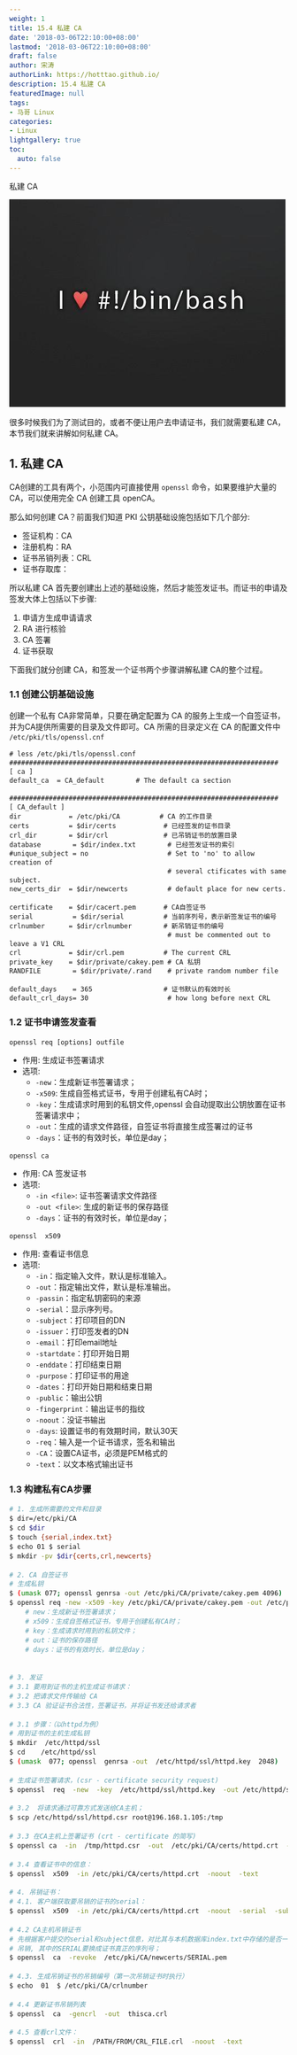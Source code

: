 ```yaml
---
weight: 1
title: 15.4 私建 CA
date: '2018-03-06T22:10:00+08:00'
lastmod: '2018-03-06T22:10:00+08:00'
draft: false
author: 宋涛
authorLink: https://hotttao.github.io/
description: 15.4 私建 CA
featuredImage: null
tags:
- 马哥 Linux
categories:
- Linux
lightgallery: true
toc:
  auto: false
---
```


私建 CA

![linux-mt](/images/linux_mt/linux_mt.jpg)
<!-- more -->

很多时候我们为了测试目的，或者不便让用户去申请证书，我们就需要私建 CA，本节我们就来讲解如何私建 CA。

## 1. 私建 CA
CA创建的工具有两个，小范围内可直接使用 `openssl` 命令，如果要维护大量的CA，可以使用完全 CA 创建工具 openCA。

那么如何创建 CA？前面我们知道 PKI 公钥基础设施包括如下几个部分:
- 签证机构：CA
- 注册机构：RA
- 证书吊销列表：CRL
- 证书存取库：

所以私建 CA 首先要创建出上述的基础设施，然后才能签发证书。而证书的申请及签发大体上包括以下步骤:
1. 申请方生成申请请求
2. RA 进行核验
3. CA 签署
4. 证书获取

下面我们就分创建 CA，和签发一个证书两个步骤讲解私建 CA的整个过程。

### 1.1 创建公钥基础设施
创建一个私有 CA非常简单，只要在确定配置为 CA 的服务上生成一个自签证书，并为CA提供所需要的目录及文件即可。CA 所需的目录定义在 CA 的配置文件中 `/etc/pki/tls/openssl.cnf`

```
# less /etc/pki/tls/openssl.conf
####################################################################
[ ca ]
default_ca	= CA_default		# The default ca section

####################################################################
[ CA_default ]
dir            = /etc/pki/CA          # CA 的工作目录
certs          = $dir/certs            # 已经签发的证书目录
crl_dir        = $dir/crl              # 已吊销证书的放置目录
database        = $dir/index.txt        # 已经签发证书的索引
#unique_subject = no                    # Set to 'no' to allow creation of
                                        # several ctificates with same subject.
new_certs_dir  = $dir/newcerts          # default place for new certs.

certificate    = $dir/cacert.pem       # CA自签证书
serial          = $dir/serial          # 当前序列号，表示新签发证书的编号
crlnumber      = $dir/crlnumber        # 新吊销证书的编号
                                        # must be commented out to leave a V1 CRL
crl            = $dir/crl.pem          # The current CRL
private_key    = $dir/private/cakey.pem # CA 私钥
RANDFILE        = $dir/private/.rand    # private random number file

default_days    = 365                  # 证书默认的有效时长
default_crl_days= 30                    # how long before next CRL
```

### 1.2 证书申请签发查看
`openssl req [options] outfile`
- 作用: 生成证书签署请求
- 选项:
    - `-new`：生成新证书签署请求；
    - `-x509`: 生成自签格式证书，专用于创建私有CA时；
    - `-key`：生成请求时用到的私钥文件,openssl 会自动提取出公钥放置在证书签署请求中；
    - `-out`：生成的请求文件路径，自签证书将直接生成签署过的证书
    - `-days`：证书的有效时长，单位是day；

`openssl ca`
- 作用: CA 签发证书
- 选项:
	- `-in <file>`: 证书签署请求文件路径
	- `-out <file>`: 生成的新证书的保存路径
	- `-days`：证书的有效时长，单位是day；

`openssl  x509`
- 作用: 查看证书信息
- 选项:
	- `-in`：指定输入文件，默认是标准输入。
	- `-out`：指定输出文件，默认是标准输出。
	- `-passin`：指定私钥密码的来源
	- `-serial`：显示序列号。
	- `-subject`：打印项目的DN
	- `-issuer`：打印签发者的DN
	- `-email`：打印email地址
	- `-startdate`：打印开始日期
	- `-enddate`：打印结束日期
	- `-purpose`：打印证书的用途
	- `-dates`：打印开始日期和结束日期
	- `-public`：输出公钥
	- `-fingerprint`：输出证书的指纹
	- `-noout`：没证书输出
	- `-days`: 设置证书的有效期时间，默认30天
	- `-req`：输入是一个证书请求，签名和输出
	- `-CA`：设置CA证书，必须是PEM格式的
	- `-text`：以文本格式输出证书

### 1.3 构建私有CA步骤

```bash
# 1. 生成所需要的文件和目录
$ dir=/etc/pki/CA
$ cd $dir
$ touch {serial,index.txt}
$ echo 01 $ serial
$ mkdir -pv $dir{certs,crl,newcerts}

# 2. CA 自签证书
# 生成私钥
$ (umask 077; openssl genrsa -out /etc/pki/CA/private/cakey.pem 4096)
$ openssl req -new -x509 -key /etc/pki/CA/private/cakey.pem -out /etc/pki/CA/cacert.pem -days 3655
    # new：生成新证书签署请求；
    # x509：生成自签格式证书，专用于创建私有CA时；
    # key：生成请求时用到的私钥文件；
    # out：证书的保存路径
    # days：证书的有效时长，单位是day；


# 3. 发证
# 3.1 要用到证书的主机生成证书请求：
# 3.2 把请求文件传输给 CA
# 3.3 CA 验证证书合法性，签署证书，并将证书发还给请求者

# 3.1 步骤：（以httpd为例）
# 用到证书的主机生成私钥
$ mkdir  /etc/httpd/ssl
$ cd    /etc/httpd/ssl
$ (umask  077; openssl  genrsa -out  /etc/httpd/ssl/httpd.key  2048)

# 生成证书签署请求，(csr - certificate security request)
$ openssl  req  -new  -key  /etc/httpd/ssl/httpd.key  -out /etc/httpd/ssl/httpd.csr  -days  365

# 3.2  将请求通过可靠方式发送给CA主机；
$ scp /etc/httpd/ssl/httpd.csr root@196.168.1.105:/tmp

# 3.3 在CA主机上签署证书 (crt - certificate 的简写)
$ openssl ca  -in  /tmp/httpd.csr  -out  /etc/pki/CA/certs/httpd.crt  -days  365

# 3.4 查看证书中的信息：
$ openssl  x509  -in /etc/pki/CA/certs/httpd.crt  -noout  -text

# 4. 吊销证书：
# 4.1. 客户端获取要吊销的证书的serial：
$ openssl  x509  -in /etc/pki/CA/certs/httpd.crt  -noout  -serial  -subject

# 4.2 CA主机吊销证书
# 先根据客户提交的serial和subject信息，对比其与本机数据库index.txt中存储的是否一致；
# 吊销, 其中的SERIAL要换成证书真正的序列号；
$ openssl  ca  -revoke  /etc/pki/CA/newcerts/SERIAL.pem

# 4.3. 生成吊销证书的吊销编号（第一次吊销证书时执行）
$ echo  01  $ /etc/pki/CA/crlnumber

# 4.4 更新证书吊销列表
$ openssl  ca  -gencrl  -out  thisca.crl

# 4.5 查看crl文件：
$ openssl  crl  -in  /PATH/FROM/CRL_FILE.crl  -noout  -text
```
